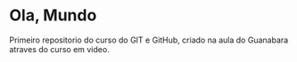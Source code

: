 # Ola, Mundo
 Primeiro repositorio do curso do GIT e GitHub, criado na aula do Guanabara atraves do curso em video.
